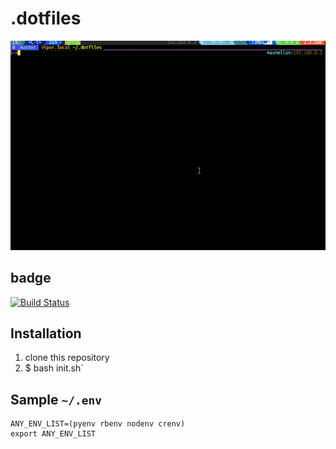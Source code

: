 # .dotfiles

![demo](https://raw.githubusercontent.com/MaxMEllon/demos/master/dotfiles/hoge.gif)

## badge

[![Build Status](https://travis-ci.org/MaxMEllon/.dotfiles.svg?branch=master)](https://travis-ci.org/MaxMEllon/.dotfiles)

## Installation

1. clone this repository
2. $ bash init.sh`

## Sample `~/.env`

```
ANY_ENV_LIST=(pyenv rbenv nodenv crenv)
export ANY_ENV_LIST
```
